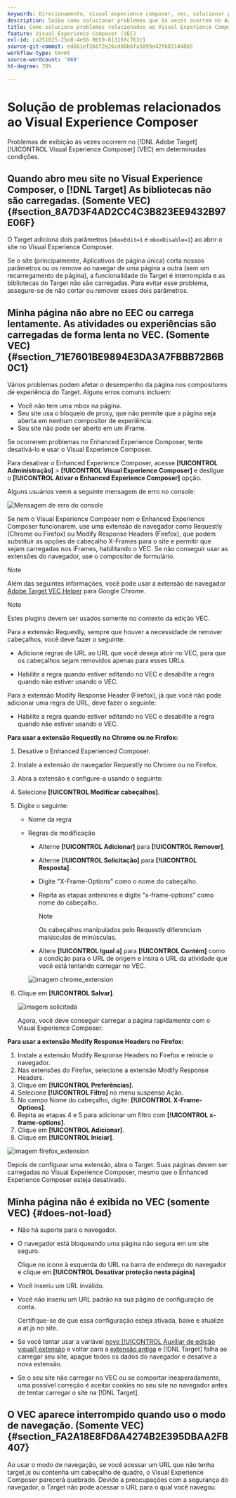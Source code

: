 ```yaml
---
keywords: Direcionamento, visual experience composer, vec, solucionar problemas do visual experience composer, solução de problemas, tls, tls 1.2
description: Saiba como solucionar problemas que às vezes ocorrem no Adobe [!DNL Target] Visual Experience Composer (VEC) sob determinadas condições.
title: Como soluciono problemas relacionados ao Visual Experience Composer?
feature: Visual Experience Composer (VEC)
exl-id: ca251025-25e8-4e56-9b59-81310fc763c1
source-git-commit: ed6b1ef266f2e26cd80b6fa5099a42f6031448b5
workflow-type: tm+mt
source-wordcount: '869'
ht-degree: 78%

---
```


# Solução de problemas relacionados ao Visual Experience Composer

Problemas de exibição às vezes ocorrem no [!DNL Adobe Target] [!UICONTROL Visual Experience Composer] (VEC) em determinadas condições.

## Quando abro meu site no Visual Experience Composer, o [!DNL Target] As bibliotecas não são carregadas. (Somente VEC)  {#section_8A7D3F4AD2CC4C3B823EE9432B97E06F}

O Target adiciona dois parâmetros (`mboxEdit=1` e `mboxDisable=1`) ao abrir o site no Visual Experience Composer.

Se o site (principalmente, Aplicativos de página única) corta nossos parâmetros ou os remove ao navegar de uma página a outra (sem um recarregamento de página), a funcionalidade do Target é interrompida e as bibliotecas do Target não são carregadas. 
Para evitar esse problema, assegure-se de não cortar ou remover esses dois parâmetros.

## Minha página não abre no EEC ou carrega lentamente. As atividades ou experiências são carregadas de forma lenta no VEC. (Somente VEC)  {#section_71E7601BE9894E3DA3A7FBBB72B6B0C1}

Vários problemas podem afetar o desempenho da página nos compositores de experiência do Target. Alguns erros comuns incluem:

* Você não tem uma mbox na página.
* Seu site usa o bloqueio de proxy, que não permite que a página seja aberta em nenhum compositor de experiência.
* Seu site não pode ser aberto em um iFrame.

Se ocorrerem problemas no Enhanced Experience Composer, tente desativá-lo e usar o Visual Experience Composer.

Para desativar o Enhanced Experience Composer, acesse **[!UICONTROL Administração]** > **[!UICONTROL Visual Experience Composer]** e desligue o **[!UICONTROL Ativar o Enhanced Experience Composer]** opção.

Alguns usuários veem a seguinte mensagem de erro no console:

![Mensagem de erro do console](/help/main/c-experiences/c-visual-experience-composer/r-troubleshoot-composer/assets/console_error_message.jpg)

Se nem o Visual Experience Composer nem o Enhanced Experience Composer funcionarem, use uma extensão de navegador como Requestly (Chrome ou Firefox) ou Modify Response Headers (Firefox), que podem substituir as opções de cabeçalho X-Frames para o site e permitir que sejam carregadas nos iFrames, habilitando o VEC. Se não conseguir usar as extensões do navegador, use o compositor de formulário.

>[!NOTE]
>
>Além das seguintes informações, você pode usar a extensão de navegador [Adobe Target VEC Helper](/help/main/c-experiences/c-visual-experience-composer/r-troubleshoot-composer/vec-helper-browser-extension.md) para Google Chrome.


>[!NOTE]
>
>Estes plugins devem ser usados somente no contexto da edição VEC.
>
>Para a extensão Requestly, sempre que houver a necessidade de remover cabeçalhos, você deve fazer o seguinte:
>
>* Adicione regras de URL ao URL que você deseja abrir no VEC, para que os cabeçalhos sejam removidos apenas para esses URLs.
>
>* Habilite a regra quando estiver editando no VEC e desabilite a regra quando não estiver usando o VEC.
>
>Para a extensão Modify Response Header (Firefox), já que você não pode adicionar uma regra de URL, deve fazer o seguinte:
>
>* Habilite a regra quando estiver editando no VEC e desabilite a regra quando não estiver usando o VEC.


**Para usar a extensão Requestly no Chrome ou no Firefox:**

1. Desative o Enhanced Experienced Composer.
1. Instale a extensão de navegador Requestly no Chrome ou no Firefox.
1. Abra a extensão e configure-a usando o seguinte:
1. Selecione **[!UICONTROL Modificar cabeçalhos]**.
1. Digite o seguinte:

   * Nome da regra
   * Regras de modificação

      * Alterne **[!UICONTROL Adicionar]** para **[!UICONTROL Remover]**.
      * Alterne **[!UICONTROL Solicitação]** para **[!UICONTROL Resposta]**.
      * Digite &quot;X-Frame-Options&quot; como o nome do cabeçalho.
      * Repita as etapas anteriores e digite &quot;x-frame-options&quot; como nome do cabeçalho.

         >[!NOTE]
         >
         >Os cabeçalhos manipulados pelo Requestly diferenciam maiúsculas de minúsculas.

      * Altere **[!UICONTROL Igual a]** para **[!UICONTROL Contém]** como a condição para o URL de origem e insira o URL da atividade que você está tentando carregar no VEC.

      ![imagem chrome_extension](assets/chrome_extension.png)


1. Clique em **[!UICONTROL Salvar]**.

   ![imagem solicitada](assets/requestly.png)

   Agora, você deve conseguir carregar a página rapidamente com o Visual Experience Composer.

**Para usar a extensão Modify Response Headers no Firefox:**

1. Instale a extensão Modify Response Headers no Firefox e reinicie o navegador.
1. Nas extensões do Firefox, selecione a extensão Modify Response Headers.
1. Clique em **[!UICONTROL Preferências]**.
1. Selecione **[!UICONTROL Filtro]** no menu suspenso Ação.
1. No campo Nome do cabeçalho, digite: **[!UICONTROL X-Frame-Options]**.
1. Repita as etapas 4 e 5 para adicionar um filtro com **[!UICONTROL x-frame-options]**.
1. Clique em **[!UICONTROL Adicionar]**.
1. Clique em **[!UICONTROL Iniciar]**.

![imagem firefox_extension](assets/firefox_extension.png)

Depois de configurar uma extensão, abra o Target. Suas páginas devem ser carregadas no Visual Experience Composer, mesmo que o Enhanced Experience Composer esteja desativado.

## Minha página não é exibida no VEC (somente VEC)  {#does-not-load}

* Não há suporte para o navegador.
* O navegador está bloqueando uma página não segura em um site seguro.

   Clique no ícone à esquerda do URL na barra de endereço do navegador e clique em **[!UICONTROL Desativar proteção nesta página]**
* Você inseriu um URL inválido.
* Você não inseriu um URL padrão na sua página de configuração de conta.

   Certifique-se de que essa configuração esteja ativada, baixe e atualize a at.js no site.

* Se você tentar usar a variável [novo [!UICONTROL Auxiliar de edição visual] extensão](/help/main/c-experiences/c-visual-experience-composer/r-troubleshoot-composer/visual-editing-helper-extension.md) e voltar para a [extensão antiga](/help/main/c-experiences/c-visual-experience-composer/r-troubleshoot-composer/vec-helper-browser-extension.md) e [!DNL Target] falha ao carregar seu site, apague todos os dados do navegador e desative a nova extensão.

* Se o seu site não carregar no VEC ou se comportar inesperadamente, uma possível correção é aceitar cookies no seu site no navegador antes de tentar carregar o site na [!DNL Target].

## O VEC aparece interrompido quando uso o modo de navegação. (Somente VEC)  {#section_FA2A18E8FD6A4274B2E395DBAA2FB407}

Ao usar o modo de navegação, se você acessar um URL que não tenha target.js ou contenha um cabeçalho de quadro, o Visual Experience Composer parecerá quebrado. Devido a preocupações com a segurança do navegador, o Target não pode acessar o URL para o qual você navegou.
